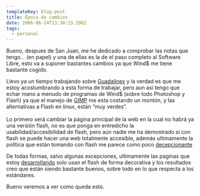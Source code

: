 ```yaml
---
templateKey: blog-post
title: Época de cambios
date: 2006-06-24T13:30:23.296Z
tags:
  - personal
---
```

Bueno, despues de San Juan, me he dedicado a comprobar las notas que tengo… (en papel) y una de ellas es la de el paso completo al Software Libre, esto va a suponer bastantes cambios ya que Wind$ me tiene bastante cogido.

Llevo ya un tiempo trabajando sobre [Guadalinex](http://www.guadalinex.org/) y la verdad es que me estoy acostumbrando a esta forma de trabajar, pero aun así­ tengo que echar mano a menudo de programas de Wind$ (sobre todo Photoshop y Flash) ya que el manejo de [GIMP](http://www.gimp.org.es/) me esta costando un mont­ón, y las alternativas a Flash en linux, están “muy verdes”.\
\
Lo primero será cambiar la página principal de la web en la cual no habrá ya una versi­ón flash, no es que ponga en entredicho la usabilidad/accesibilidad de flash, pero a­ún nadie me ha demostrado si con flash se puede hacer una web totalmente accesible, además ultimamente la polí­tica que están tomando con flash me parece como poco [decepcionante](http://www.javiermaties.com/sipuedo/?p=69)

De todas formas, salvo algunas excepciones, ultimamente las paginas que estoy [desarrollando](http://www.javiermaties.com/html/trabajos.php) solo usan el flash de forma decorativa y los resultados creo que están siendo bastante buenos, sobre todo en lo que respecta a los estándares.

Bueno veremos a ver como queda esto.